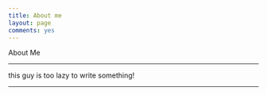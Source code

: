 ```yaml
---
title: About me
layout: page
comments: yes
---
```


About Me
***
this guy is too lazy to write something!
***